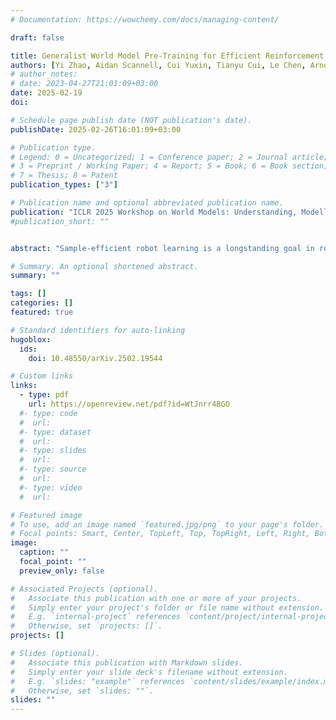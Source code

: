 ```yaml
---
# Documentation: https://wowchemy.com/docs/managing-content/

draft: false

title: Generalist World Model Pre-Training for Efficient Reinforcement Learning
authors: [Yi Zhao, Aidan Scannell, Cui Yuxin, Tianyu Cui, Le Chen, Arno Solin, Juho Kannala, Joni Pajarinen]
# author_notes:
# date: 2023-04-27T21:01:09+03:00
date: 2025-02-19
doi: 

# Schedule page publish date (NOT publication's date).
publishDate: 2025-02-26T16:01:09+03:00

# Publication type.
# Legend: 0 = Uncategorized; 1 = Conference paper; 2 = Journal article;
# 3 = Preprint / Working Paper; 4 = Report; 5 = Book; 6 = Book section;
# 7 = Thesis; 8 = Patent
publication_types: ["3"]

# Publication name and optional abbreviated publication name.
publication: "ICLR 2025 Workshop on World Models: Understanding, Modelling and Scaling"
#publication_short: ""


abstract: "Sample-efficient robot learning is a longstanding goal in robotics. Inspired by the success of scaling in vision and language, the robotics community is now investigating large-scale offline datasets for robot learning. However, existing methods often require expert and/or reward-labeled task-specific data, which can be costly and limit their application in practice. In this paper, we consider a more realistic setting where the offline data consists of reward-free and non-expert multi-embodiment offline data. We show that generalist world model pre-training (WPT), together with retrieval-based experience rehearsal and execution guidance, enables efficient reinforcement learning (RL) and fast task adaptation with such non-curated data. In experiments over 72 visuomotor tasks, spanning 6 different embodiments, covering hard exploration, complex dynamics, and various visual properties, WPT achieves 35.65% and 35% higher aggregated score compared to widely used learning-from-scratch baselines, respectively."

# Summary. An optional shortened abstract.
summary: ""

tags: []
categories: []
featured: true

# Standard identifiers for auto-linking
hugoblox:
  ids:
    doi: 10.48550/arXiv.2502.19544

# Custom links
links:
  - type: pdf
    url: https://openreview.net/pdf?id=WtJnrr4BGO
  #- type: code
  #  url: 
  #- type: dataset
  #  url: 
  #- type: slides
  #  url: 
  #- type: source
  #  url: 
  #- type: video
  #  url: 

# Featured image
# To use, add an image named `featured.jpg/png` to your page's folder. 
# Focal points: Smart, Center, TopLeft, Top, TopRight, Left, Right, BottomLeft, Bottom, BottomRight.
image:
  caption: ""
  focal_point: ""
  preview_only: false

# Associated Projects (optional).
#   Associate this publication with one or more of your projects.
#   Simply enter your project's folder or file name without extension.
#   E.g. `internal-project` references `content/project/internal-project/index.md`.
#   Otherwise, set `projects: []`.
projects: []

# Slides (optional).
#   Associate this publication with Markdown slides.
#   Simply enter your slide deck's filename without extension.
#   E.g. `slides: "example"` references `content/slides/example/index.md`.
#   Otherwise, set `slides: ""`.
slides: ""
---
```

